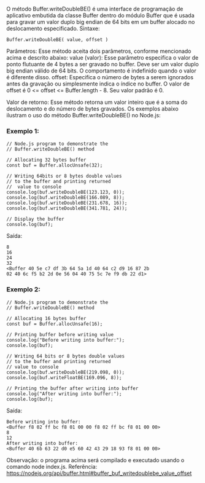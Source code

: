 O método Buffer.writeDoubleBE() é uma interface de programação de aplicativo embutida da classe Buffer dentro do módulo Buffer que é usada para gravar um valor duplo big endian de 64 bits em um buffer alocado no deslocamento especificado. 
Sintaxe:
```
Buffer.writeDoubleBE( value, offset )
```

Parâmetros: Esse método aceita dois parâmetros, conforme mencionado acima e descrito abaixo:
value (valor): Esse parâmetro especifica o valor de ponto flutuante de 4 bytes a ser gravado no buffer. Deve ser um valor duplo big endian válido de 64 bits. O comportamento é indefinido quando o valor é diferente disso.
offset: Especifica o número de bytes a serem ignorados antes da gravação ou simplesmente indica o índice no buffer. O valor de offset é 0 <= offset <= Buffer.length - 8. Seu valor padrão é 0.

Valor de retorno: Esse método retorna um valor inteiro que é a soma do deslocamento e do número de bytes gravados. Os exemplos abaixo ilustram o uso do método Buffer.writeDoubleBE() no Node.js: 
### Exemplo 1:
```node
// Node.js program to demonstrate the 
// Buffer.writeDoubleBE() method 
     
// Allocating 32 bytes buffer
const buf = Buffer.allocUnsafe(32);

// Writing 64bits or 8 bytes double values
// to the buffer and printing returned
//  value to console
console.log(buf.writeDoubleBE(123.123, 0));
console.log(buf.writeDoubleBE(166.089, 8));
console.log(buf.writeDoubleBE(231.678, 16));
console.log(buf.writeDoubleBE(341.781, 24));
 
// Display the buffer
console.log(buf);
```
Saída:
```
8
16
24
32
<Buffer 40 5e c7 df 3b 64 5a 1d 40 64 c2 d9 16 87 2b
02 40 6c f5 b2 2d 0e 56 04 40 75 5c 7e f9 db 22 d1>
```

### Exemplo 2:
```node
// Node.js program to demonstrate the 
// Buffer.writeDoubleBE() method 
     
// Allocating 16 bytes buffer
const buf = Buffer.allocUnsafe(16);

// Printing buffer before writing value
console.log("Before writing into buffer:");
console.log(buf);
 
// Writing 64 bits or 8 bytes double values
// to the buffer and printing returned
// value to console
console.log(buf.writeDoubleBE(219.098, 0));
console.log(buf.writeFloatBE(169.096, 8));
 
// Printing the buffer after writing into buffer
console.log("After writing into buffer:");
console.log(buf);
```
Saída:
```
Before writing into buffer:
<Buffer f8 02 ff bc f8 01 00 00 f8 02 ff bc f8 01 00 00>
8
12
After writing into buffer:
<Buffer 40 6b 63 22 d0 e5 60 42 43 29 18 93 f8 01 00 00>
```

Observação: o programa acima será compilado e executado usando o comando node index.js. Referência: https://nodejs.org/api/buffer.html#buffer_buf_writedoublebe_value_offset

